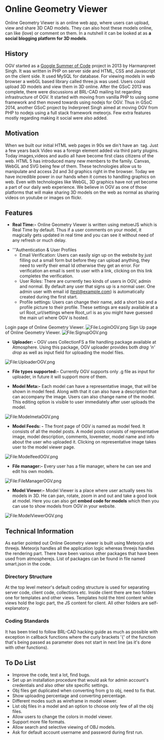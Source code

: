 # Online Geometry Viewer

Online Geometry Viewer is an online web app, where users can upload,
view and share 3D CAD models. They can also host these models online,
can like (love) or comment on them. In a nutshell it can be looked at as
**a social blogging platform for 3D models**.

## History

OGV started as a [Google Summer of
Code](Google_Summer_of_Code.md) project in 2013 by Harmanpreet
Singh. It was written in PHP on server side and HTML, CSS and Javascript
on the client side. It used MySQL for database. For viewing models in
web browser a webGL based library called three.js was used. Users could
upload 3D models and view them in 3D online. After the GSoC 2013 was
complete, there were discussions at BRL-CAD mailing list regarding
infrastructure of OGV. It started with moving from vanilla PHP to using
some framework and then moved towards using nodejs for OGV. Thus in GSoC
2014, another GSoC project by Inderpreet Singh aimed at moving OGV from
PHP to nodejs using a full stack framework meteorjs. Few extra features
mostly regarding making it social were also added.

## Motivation

When we built our initial HTML web pages in 90s we din't have an <img>
tag. Just a few years back Video was a foreign element added via third
party plugins. Today images,videos and audio all have become first class
citizens of the web. HTML 5 has introduced many new members to the
family. Canvas, WebGL and SVG being few of them. These technologies
allow us to manipulate and access 2d and 3d graphics right in the
browser. Today we have incredible power in our hands when it comes to
handling graphics on web. Even with technologies like WebGL, 3D graphics
have not yet become a part of our daily web experience. We believe in
OGV as one of those platforms that will make sharing 3D models on the
web as normal as sharing videos on youtube or images on flickr.

## Features

-   **Real Time:-** Online Geometry Viewer is written using metoerJS
    which is Real Time by default. Thus if a user comments on your
    model, it magically gets updated in real time and you can see it
    without need of any refresh or much delay.

<!-- -->

-   '''Authentication & User Profiles
    -   Email Verification: Users can easily sign up on the website by
        just filling out a small form but before they can upload
        anything, they need to verify their email Id otherwise they get
        an error. For verification an email is sent to user with a link,
        clicking on this link completes the verification.
    -   User Roles: There are currently two kinds of users in OGV, admin
        and normal. By default any user that signs up is a normal user.
        One admin user with email id (test@example.com) is automatically
        created during the first start.
    -   Profile settings: Users can change their name, add a short bio
        and a profile picture to their profile. These settings are
        easily available at a url Root_url/settings where Root_url is
        as you might have guessed the main url where OGV is hosted.

Login page of Online Geometry Viewer.
![<File:LoginOGV.png>](LoginOGV.png "fig:File:LoginOGV.png") Sign Up
page of Online Geometry Viewer.
![<File:SignupOGV.png>](SignupOGV.png "fig:File:SignupOGV.png")

-   **Uploader: -** OGV uses CollectionFS a file handling package
    available at Atmosphere. Using this package, OGV uploader provides
    both *drag 'n' drop* as well as input field for uploading the model
    files.

![<File:UploaderOGV.png>](UploaderOGV.png "File:UploaderOGV.png")

-   **File types supported:-** Currently OGV supports only .g file as
    input for uploader, in future it will support more of them.

<!-- -->

-   **Model Meta:-** Each model can have a representative image, that
    will be shown in model feed. Along with that it can also have a
    description that can accompany the image. Users can also change name
    of the model. This editing option is visible to user immediately
    after user uploads the model.

![<File:ModelmetaOGV.png>](ModelmetaOGV.png "File:ModelmetaOGV.png")

-   **Model Feeds: -** The front page of OGV is named as model feed. It
    consists of all the model posts. A model posts consists of
    representative image, model description, comments, lovemeter, model
    name and info about the user who uploaded it. Clicking on
    representative image takes user to the model viewer page.

![<File:ModelfeedOGV.png>](ModelfeedOGV.png "File:ModelfeedOGV.png")

-   **File manager:-** Every user has a file manager, where he can see
    and edit his own models.

![<File:FileManagerOGV.png>](FileManagerOGV.png "File:FileManagerOGV.png")

-   **Model Viewer:-** Model Viewer is a place where user actually sees
    his models in 3D. He can pan, rotate, zoom in and out and take a
    good look at model. Here you can also get **embed code for models**
    which then you can use to show models from OGV in your website.

![<File:ModelViewerOGV.png>](ModelViewerOGV.png "File:ModelViewerOGV.png")

## Technical Information

As earlier pointed out Online Geometry viewer is built using Meteorjs
and threejs. Meteorjs handles all the application logic whereas threejs
handles the rendering part. There have been various other packages that
have been used from atmospherejs. List of packages can be found in file
named smart.json in the code.

### Directory Structure

At the top level meteor's default coding structure is used for
separating server code, client code, collections etc. Inside client
there are two folders one for templates and other views. Templates hold
the html content while views hold the logic part, the JS content for
client. All other folders are self-explanatory.

### Coding Standards

It has been tried to follow BRL-CAD hacking guide as much as possible
with exception in callback functions where the curly brackets '{' of the
function that's being passed as parameter does not start in next line
(as it's done with other functions).

## To Do List

-   Improve the code, test a lot, find bugs.
-   Set up an installation procedure that would ask for admin account's
    credentials and also other site specific settings.
-   Obj files get duplicated when converting from g to obj, need to fix
    that.
-   Show uploading percentage and converting percentage.
-   Different modes such as wireframe in model viewer.
-   List obj files in a model and an option to choose only few of all
    the obj files.
-   Allow users to change the colors in model viewer.
-   Support more file formats.
-   Allow search and selective viewing of OBJ models.
-   Ask for default account username and password during first run.
